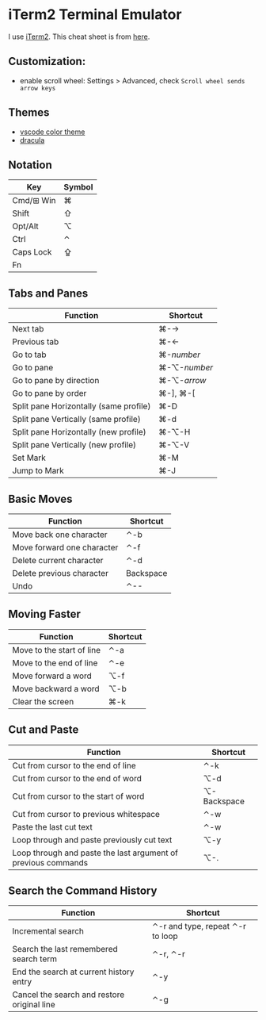 # iTerm2 Terminal Emulator

I use [iTerm2](https://iterm2.com/). This cheat sheet is from
[here](https://github.com/vikashvverma/Goodies/blob/master/Shortcuts/Iterm2.md).

## Customization:

* enable scroll wheel: Settings > Advanced, check `Scroll wheel sends arrow keys`

## Themes

* [vscode color theme](https://github.com/tallpants/vscode-theme-iterm2)
* [dracula](https://github.com/dracula/iterm)

## Notation

Key|Symbol
-|-
Cmd/⊞ Win|⌘
Shift|⇧
Opt/Alt|⌥
Ctrl|⌃
Caps Lock|⇪
Fn|

## Tabs and Panes

Function|Shortcut
--------|-------
Next tab | ⌘-→
Previous tab | ⌘-←
Go to tab | ⌘-_number_
Go to pane|⌘-⌥-_number_
Go to pane by direction|⌘-⌥-_arrow_
Go to pane by order| ⌘-], ⌘-[
Split pane Horizontally (same profile) | ⌘-D
Split pane Vertically (same profile) | ⌘-d
Split pane Horizontally (new profile) | ⌘-⌥-H
Split pane Vertically (new profile) | ⌘-⌥-V
Set Mark | ⌘-M
Jump to Mark | ⌘-J

## Basic Moves

Function|Shortcut
--------|--------
Move back one character | ⌃-b
Move forward one character | ⌃-f
Delete current character | ⌃-d
Delete previous character | Backspace
Undo | ⌃--

## Moving Faster

Function|Shortcut
--------|--------
Move to the start of line | ⌃-a
Move to the end of line | ⌃-e
Move forward a word | ⌥-f
Move backward a word | ⌥-b
Clear the screen | ⌘-k

## Cut and Paste

Function|Shortcut
--------|--------
Cut from cursor to the end of line | ⌃-k
Cut from cursor to the end of word | ⌥-d
Cut from cursor to the start of word | ⌥-Backspace
Cut from cursor to previous whitespace | ⌃-w
Paste the last cut text | ⌃-w
Loop through and paste previously cut text | ⌥-y
Loop through and paste the last argument of previous commands | ⌥-.

## Search the Command History

Function|Shortcut
--------|--------
Incremental search| ⌃-r and type, repeat ⌃-r to loop
Search the last remembered search term | ⌃-r, ⌃-r
End the search at current history entry | ⌃-y
Cancel the search and restore original line | ⌃-g
